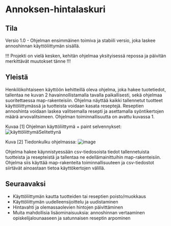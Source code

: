# Annoksen-hintalaskuri

## Tila
Versio 1.0 - Ohjelman ensimmäinen toimiva ja stabiili versio, joka laskee annoshinnan käyttöliittymän sisällä.

!!! Projekti on vielä kesken, kehitän ohjelmaa yksityisessä repossa ja päivitän merkittävät muutokset tänne !!!


## Yleistä
Henkilökohtaiseen käyttöön kehitteillä oleva ohjelma, joka hakee tuotetiedot, tallentaa ne kuvan 2 havainnollistamalla tavalla paikallisesti, sekä ohjelmaa suoritettaessa map-rakenteisiin. Ohjelma näyttää kaikki tallennetut tuotteet käyttöliittymässä ja tuotteista voidaan kasata reseptejä. Reseptien annoshinta voidaan laskea valitsemalla resepti ja asettamalla syöntikertojen määrä arvovalitsimeen. Ohjelman toiminnallisuutta on avattu kuvassa 1.



Kuvaa [1] Ohjelman käyttöliittymä + paint selvennykset:
![käyttöliittymäSelitettynä](https://github.com/pilvitallennus/annoksen-hintalaskuri/assets/87340153/7f40325a-85d2-4a46-8b6b-3b2ac0d38263)

Kuva [2] Tiedonkulku ohjelmassa:
![image](https://github.com/pilvitallennus/annoksen-hintalaskuri/assets/87340153/198e4e28-9e81-4028-9afb-689be9ece61a)

Ohjelma hakee käynnistyessään csv-tiedosoista tiedot tallennetuista tuotteista ja resepteistä ja tallentaa ne edellämainittuihin map-rakenteisiin. Ohjelma siis käyttää map-rakenteita toiminnallisuuteen ja csv-tiedostot siirtävät ainoastaan tietoa käyttökertojen välillä.

## Seuraavaksi
- Käyttöliittymän kautta tuotteiden tai reseptien poisto/muokkaus 
- Käyttöliittymän uudelleensijoittelu ja uudistaminen 
- Hintavahti ja olemassaolevien hintojen päivittäminen
- Muita mahdollisia lisäominaisuuksia: annoshinnan vertaaminen opiskelijalounaaseen ja satunnaisen reseptin arpominen
